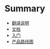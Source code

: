 # Summary

* [翻译说明](translation.md)
* [文档](docs/index.md)
* [入门](getting-started/index.md)
* [产品路线图](roadmap/index.md)
